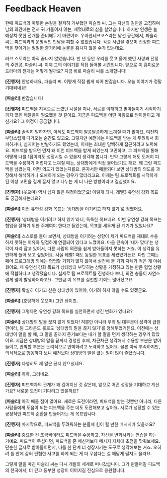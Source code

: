 # Feedback Heaven

한때 피드백의 따뜻한 손길을 철저히 거부했던 파슬리 씨. 그는 자신의 길만을 고집하며 남의 의견에는 전혀 귀 기울이지 않는, 제멋대로의 삶을 살았습니다. 하지만 인생은 늘 예상치 못한 전개를 준비해두기 마련이죠. 우아한테크코스라는 낯선 공간에서, 파슬리 씨는 피드백과의 운명적인 만남을 피할 수 없었습니다. 각종 시련을 겪으며 진정한 피드백을 찾아가는 절절한 줄거리에 눈물을 훔치지 않을 수가 없는데요.

러브 스토리는 아직 끝나지 않았습니다. 반 년 동안 우리를 웃고 울게 했던 사랑과 전쟁의 주인공, 파슬리 씨. 이제 그의 이야기를 직접 들어볼 시간입니다. 앞으로 이 흥미로운 드라마의 전개는 어떻게 될까요? 지금 바로 파슬리 씨를 소개합니다!

**[진행자]** 안녕하세요, 파슬리 씨. 이렇게 직접 뵙게 되어 반갑습니다. 오늘 이야기가 정말 기대되네요!

**[파슬리]** 반갑습니다!

**[진행자]** 피드백을 지옥으로 느꼈던 시절을 지나, 서로를 이해하고 받아들이기 시작하기까지 많은 깨달음이 필요했을 것 같아요. 지금은 피드백을 어떤 마음으로 받아들이고 계신가요? 그 여정이 궁금합니다.

**[파슬리]** 솔직히 말하자면, 아직도 피드백이 알쏭달쏭하게 느껴질 때가 많아요. 여전히 부담스럽게 다가오는 순간도 있고요. 그렇지만 예전에는 피드백을 받는 게 두려워서 회피하거나, 심지어는 반발하기도 했었는데, 이제는 최대한 담백하게 접근하려고 노력해요. 피드백을 받으면 먼저 왜 이런 피드백을 받게 되었는지 고민하고, 그 피드백을 통해 어떻게 나를 1점이라도 성장시킬 수 있을지 생각해 봅니다. 만약 그렇게 해도 도저히 피드백을 수용하기 어렵다고 느껴질 때는, 상대방에게 직접 물어보기도 해요. 왜 그런 피드백을 남겼는지, 어떤 의도가 있었는지를요. 혼자서만 매몰되다 보면 상대방의 의도를 과장해서 해석하거나 오해하게 되는 경우가 많더라고요. 이제는 팀 프로젝트를 시작하게 된 이상 고민을 길게 끌지 않고 나누는 게 더 나은 방향이라고 결심했어요.

**[진행자]** (웃으며) 역시 쉽지 않은 여정이었군요! 이렇게 되니, 레벨3 유연성 강화 목표도 궁금해지는데요?

**[파슬리]** 이번 유연성 강화 목표는 ‘상대방을 이기려고 하지 않기’로 정했어요.

**[진행자]** ‘상대방을 이기려고 하지 않기’라니, 독특한 목표네요. 이번 유연성 강화 목표는 협업을 잘하기 위한 주제여야 한다고 들었는데, 목표를 세우게 된 계기가 있었나요?

**[파슬리]** 스스로를 돌아 보면서, 상대방을 이기려는 성향이 제가 피드백을 제대로 수용하지 못하는 이유와 밀접하게 연결되어 있다고 느꼈어요. 마음 깊숙이 '내가 맞다'는 생각이 자리 잡고 있어서, 다른 사람의 의견을 쉽게 받아들이지 못하는 거죠. 이 생각을 유연하게 풀어 보고 싶었어요. 사실 레벨1 때도 동일한 목표를 세웠었거든요. 다만 그때는 페어 프로그래밍 외에는 협업할 기회가 많지 않아서 실천해 볼 기회 자체가 적은 게 아쉬웠어요. 제 유연성 강화 목표가 상대방과 부딪히는 상황을 가정하고 있는 만큼 협업 상황에 적합하다고 생각됐습니다. 실제로 팀 프로젝트를 진행하다 보니, 의견 충돌이 자연스럽게 많이 발생하더라고요. 그만큼 이 목표를 실천할 기회도 많아졌고요.

**[진행자]** 확실히 이기고 싶은 상대방이 있어야, 이기려 하지 않을 수도 있겠군요.

**[파슬리]** (호탕하게 웃으며) 그런 셈이죠.

**[진행자]** 그렇다면 유연성 강화 목표를 실천하면서 생긴 변화가 있나요?

**[파슬리]** 상대방의 말을 끊지 않게 되었다! 저뿐만 아니라 우리 팀 대부분이 성격이 급한 편이라, 팀 그라운드 룰로도 ‘상대방의 말을 끊지 않기’를 정해두었거든요. 이전에는 상대방이 말을 할 때, 그 말을 끝까지 듣기보다는 내가 할 말을 먼저 생각하는 경우가 많았어요. 지금은 상대방의 말을 끝까지 경청한 후에, 차근차근 생각해서 수용할 부분은 받아들이고, 반박할 부분은 논리적으로 반박하려고 노력하고 있어요. 물론 아직 부족하지만, 의식적으로 행동하다 보니 예전보다 상대방의 말을 끊는 일이 많이 줄었습니다.

**[진행자]** 다행히도 제 말은 끊지 않으셨네요.

**[파슬리]** 하하, 그러네요.

**[진행자]** 피드백과의 관계가 꽤 깊어지신 것 같은데, 앞으로 어떤 성장을 기대하고 계신가요? 새로운 도전이 기다리고 있을까요?

**[파슬리]** 아직 배울 점이 많아요. 새로운 도전이라면, 피드백을 받는 것뿐만 아니라, 다른 사람들에게 도움이 되는 피드백을 주는 데도 도전해보고 싶어요. 서로가 성장할 수 있는 긍정적인 피드백 순환을 만들어가는 게 목표입니다.

**[진행자]** 마지막으로, 피드백을 두려워하는 분들께 힘이 될 만한 메시지가 있을까요?

**[파슬리]** 중요한 건 조금씩이라도 피드백을 수용하고, 자신을 변화시키는 연습을 하는 거예요. 피드백이 무섭다면, 피드백을 준 메신저보다 메시지 자체에 초점을 맞춰보세요. 단순한 글자로 받아들이면서, 나를 한 단계 더 성장시키는 도구로 생각해보는 거죠. 오히려 틀 안에 갇혀 편협한 사고를 하게 되는 게 더 무섭다는 걸 깨닫게 될지도 몰라요.

그렇게 말을 마친 파슬리 씨는 다시 개발의 세계로 떠나갔습니다. 그가 만들어갈 피드백의 천국에서, 더 깊고 풍부한 성장이 이어지길 진심으로 응원합니다.
